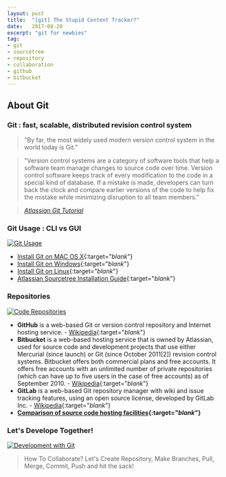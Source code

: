 ```yaml
---
layout: post
title:  "[git] The Stupid Content Tracker?"
date:   2017-08-20
excerpt: "git for newbies"
tag:
- git
- sourcetree
- repository
- collaboration
- github
- bitbucket
---
```



## About Git

### Git : fast, scalable, distributed revision control system
> "By far, the most widely used modern version control system in the world today is Git."

> "Version control systems are a category of software tools that help a software team manage changes to source code over time. Version control software keeps track of every modification to the code in a special kind of database. If a mistake is made, developers can turn back the clock and compare earlier versions of the code to help fix the mistake while minimizing disruption to all team members."

> <cite><a href="https://www.atlassian.com/git/tutorials/what-is-version-control" target="_blank_">Atlassian Git Tutorial</a></cite>

### Git Usage : CLI vs GUI
<a href="{{ site.url }}/images/git/git-introducing.gif"><img src="{{ site.url }}/images/git/git-introducing.gif" alt="Git Usage"></a>
* [Install Git on MAC OS X](https://www.atlassian.com/git/tutorials/install-git#mac-os-x){:target="_blank_"}
* [Install Git on Windows](https://www.atlassian.com/git/tutorials/install-git#windows){:target="_blank_"}
* [Install Git on Linux](https://www.atlassian.com/git/tutorials/install-git#linux){:target="_blank_"}
* [Atlassian Sourcetree Installation Guide](https://confluence.atlassian.com/get-started-with-sourcetree/install-sourcetree-847359094.html){:target="_blank_"}

### Repositories
<a href="{{ site.url }}/images/git/git-repo.gif"><img src="{{ site.url }}/images/git/git-repo.gif" alt="Code Repositories"></a>
* **GitHub** is a web-based Git or version control repository and Internet hosting service. - [Wikipedia](https://en.wikipedia.org/wiki/GitHub){:target="_blank_"}
* **Bitbucket** is a web-based hosting service that is owned by Atlassian, used for source code and development projects that use either Mercurial (since launch) or Git (since October 2011[2]) revision control systems. Bitbucket offers both commercial plans and free accounts. It offers free accounts with an unlimited number of private repositories (which can have up to five users in the case of free accounts) as of September 2010. - [Wikipedia](https://en.wikipedia.org/wiki/Bitbucket){:target="_blank_"}
* **GitLab** is a web-based Git repository manager with wiki and issue tracking features, using an open source license, developed by GitLab Inc.  - [Wikipedia](https://en.wikipedia.org/wiki/GitLab){:target="_blank_"}
* **[Comparison of source code hosting facilities](https://en.wikipedia.org/wiki/Comparison_of_source_code_hosting_facilities){:target="_blank_"}**

### Let's Develope Together!
<a href="{{ site.url }}/images/git/git-developing.gif"><img src="{{ site.url }}/images/git/git-developing.gif" alt="Development with Git"></a>
> How To Collaborate? Let's Create Repository, Make Branches, Pull, Merge, Commit, Push and hit the sack!
